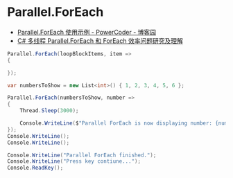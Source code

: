 # Parallel.ForEach

- [Parallel.ForEach 使用示例 - PowerCoder - 博客园](https://www.cnblogs.com/OpenCoder/p/9802437.html)
- [C# 多线程 Parallel.ForEach 和 ForEach 效率问题研究及理解](https://blog.csdn.net/li315171406/article/details/78450534)

```c#
Parallel.ForEach(loopBlockItems, item =>
{

});

var numbersToShow = new List<int>() { 1, 2, 3, 4, 5, 6 };

Parallel.ForEach(numbersToShow, number =>
{
    Thread.Sleep(3000);

    Console.WriteLine($"Parallel ForEach is now displaying number: {number.ToString()}");
});
Console.WriteLine();
Console.WriteLine();

Console.WriteLine("Parallel ForEach finished.");
Console.WriteLine("Press key contiune...");
Console.ReadKey();
```
